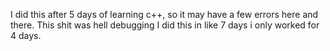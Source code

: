 I did this after 5 days of learning c++, so it may have a few errors here and there.
This shit was hell debugging
I did this in like 7 days i only worked for 4 days.
